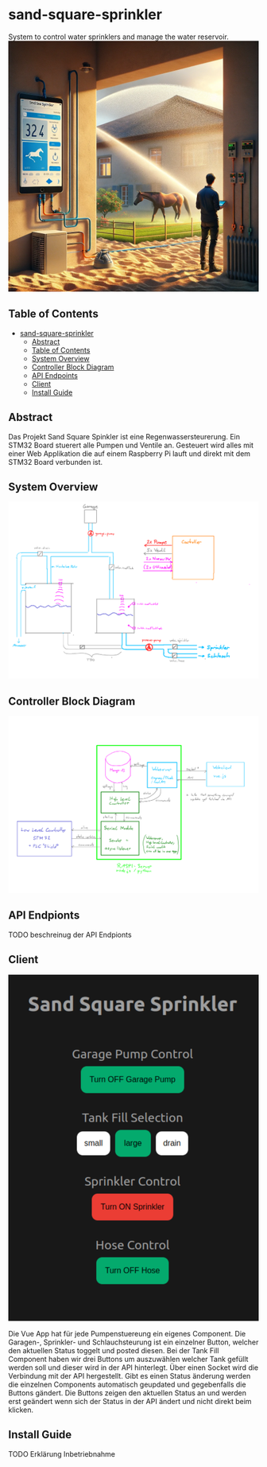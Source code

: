 # sand-square-sprinkler
System to control water sprinklers and manage the water reservoir.
![Artwork](./doc/overview-dalle.png)

## Table of Contents
- [sand-square-sprinkler](#sand-square-sprinkler)
  - [Abstract](#abstract)
  - [Table of Contents](#table-of-contents)
  - [System Overview](#system-overview)
  - [Controller Block Diagram](#controller-block-diagram)
  - [API Endpoints](#api-endpionts)
  - [Client](#client)
  - [Install Guide](#install-guide)
 
## Abstract
Das Projekt Sand Square Spinkler ist eine Regenwassersteurerung. Ein STM32 Board stuerert alle Pumpen und Ventile an. Gesteuert wird alles mit einer Web Applikation die auf einem Raspberry Pi lauft und direkt mit dem STM32 Board verbunden ist.

## System Overview
![System](doc/overview-1.png)
## Controller Block Diagram
![Block Diagram](doc/overview-2.png)

## API Endpionts
TODO beschreinug der API Endpionts

## Client
![Client](doc/client.png)

Die Vue App hat für jede Pumpenstuereung ein eigenes Component. Die Garagen-, Sprinkler- und Schlauchsteurung ist ein einzelner Button, welcher den aktuellen Status toggelt und posted diesen. Bei der Tank Fill Component haben wir drei Buttons um auszuwählen welcher Tank gefüllt werden soll und dieser wird in der API hinterlegt. Über einen Socket wird die Verbindung mit der API hergestellt. Gibt es einen Status änderung werden die einzelnen Components automatisch geupdated und gegebenfalls die Buttons gändert. Die Buttons zeigen den aktuellen Status an und werden erst geändert wenn sich der Status in der API ändert und nicht direkt beim klicken.

## Install Guide
TODO Erklärung Inbetriebnahme